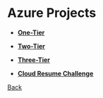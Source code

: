 # Azure Projects

- **[One-Tier](one_tier/one_tier.md)**

- **[Two-Tier](two_tier/two_tier.md)**

- **[Three-Tier](three_tier/three_tier.md)**

- **[Cloud Resume Challenge](cloud_resume/cloud_resume.md)**

[Back](../projects.md)